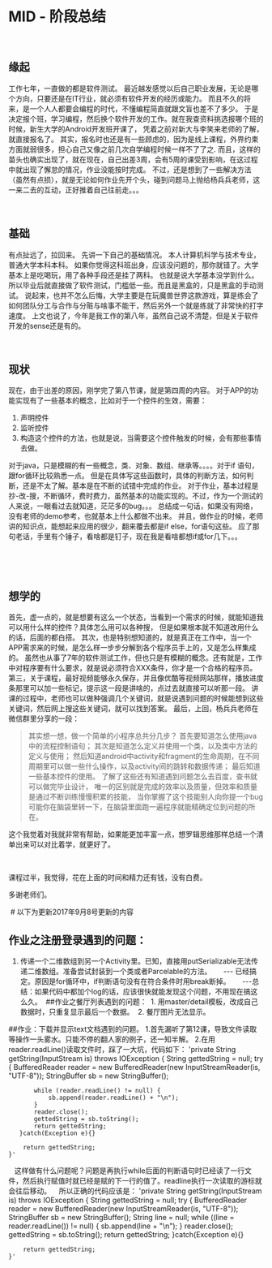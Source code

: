 #                                         MID - 阶段总结 

 

## 缘起

工作七年，一直做的都是软件测试。
最近越发感觉以后自己职业发展，无论是哪个方向，只要还是在IT行业，就必须有软件开发的经历或能力。
而且不久的将来，是一个人人都要会编程的时代，不懂编程简直就跟文盲也差不了多少。
于是决定报个班，学习编程，然后换个软件开发的工作。就在我查资料挑选报哪个班的时候，新生大学的Android开发班开课了，
凭着之前对新大与李笑来老师的了解，就直接报名了。
其实，报名时也还是有一些顾虑的，因为是线上课程，外界约束方面就弱很多，担心自己又像之前几次自学编程时候一样不了了之.
而且，这样的苗头也确实出现了，就在现在，自己出差3周，会有5周的课受到影响，在这过程中就出现了懈怠的情况，作业没能按时完成。
不过，还是想到了一些解决方法（虽然有点损），就是无论如何作业先开个头，碰到问题马上抛给杨兵兵老师，这一来二去的互动，正好推着自己往前走。。。

 

## 基础

有点扯远了，拉回来。
先讲一下自己的基础情况。
本人计算机科学与技术专业，普通大学本科本科。
如果你觉得这科班出身，应该没问题的，那你就错了。大学基本上是吃喝玩，用了各种手段还是挂了两科。
也就是说大学基本没学到什么。所以毕业后就直接做了软件测试，门槛低一些。而且是黑盒的，只是黑盒的手动测试。
说起来，也并不怎么后悔，大学主要是在玩魔兽世界这款游戏，算是练会了如何团队分工与合作与分赃与啥事不能干，然后另外一个就是练就了非常快的打字速度。
上文也说了，今年是我工作的第八年，虽然自己说不清楚，但是关于软件开发的sense还是有的。

 

## 现状

现在，由于出差的原因，刚学完了第八节课，就是第四周的内容。
对于APP的功能实现有了一些基本的概念，比如对于一个控件的生效，需要：
1. 声明控件
2. 监听控件
3. 构造这个控件的方法，也就是说，当需要这个控件触发的时候，会有那些事情去做。

对于java，只是模糊的有一些概念，类、对象、数组、继承等。。。。对于if 语句，跟for循环比较熟悉一点。
但是在具体写这些函数时，具体的判断方法，如何判断，还是不太了解。基本是在不断的试错中完成的作业。
对于作业，基本过程是抄-改-搜，不断循环，费时费力，虽然基本的功能实现的。不过，作为一个测试的人来说，一眼看过去就知道，茫茫多的bug。。。
总结成一句话，如果没有网络，没有老师的demo参考，也就基本上什么都做不出来。
并且，做作业的时候，老师讲的知识点，能想起来应用的很少，翻来覆去都是if else，for语句这些。
应了那句老话，手里有个锤子，看啥都是钉子，现在我是看啥都想if或for几下。。。

 

 

## 想学的

首先，虚一点的，就是想要有这么一个状态，当看到一个需求的时候，就能知道我可以用什么样的控件？具体怎么用可以各种搜，
但是如果根本就不知道改用什么的话，后面的都白搭。
其次，也是特别想知道的，就是真正在工作中，当一个APP需求来的时候，是怎么样一步步分解到各个程序员手上的，又是怎么样集成的。
虽然也从事了7年的软件测试工作，但也只是有模糊的概念。还有就是，工作中对程序要有什么要求，就是说必须符合XXX条件，你才是一个合格的程序员。
第三，关于课程，最好视频能够永久保存，并且像优酷等视频网站那样，播放进度条那里可以加一些标记，提示这一段是讲啥的，点过去就直接可以听那一段。
讲课的过程中，老师也可以做种强调几个关键词，就是说遇到问题的时候能想到这些关键词，然后网上搜这些关键词，就可以找到答案。
最后，上回，杨兵兵老师在微信群里分享的一段：

>其实想一想，做一个简单的小程序总共分几步？
>首先要知道怎么使用java中的流程控制语句；
>其次是知道怎么定义并使用一个类，以及类中方法的定义与使用；
>然后知道android中activity和fragment的生命周期，在不同周期里可以做一些什么操作，以及activity间的跳转和数据传递；
>最后知道一些基本控件的使用。
>了解了这些还有知道遇到问题怎么去百度，查书就可以做完毕业设计，
>唯一的区别就是完成的效率以及质量，但效率和质量是通过不断训练慢慢积累的技能，
>当你掌握了这个技能别人向你提一个bug可能你在脑袋里转一下，在脑袋里面跑一遍程序就能精确定位到问题的所在。

这个我觉着对我就非常有帮助，如果能更加丰富一点，想罗辑思维那样总结一个清单出来可以对比着学，就更好了。

 

课程过半，我觉得，花在上面的时间和精力还有钱，没有白费。

多谢老师们。

 # 以下为更新2017年9月8号更新的内容
 
 ## 作业之注册登录遇到的问题：
 1. 传递一个二维数组到另一个Activity里。已知，直接用putSerializable无法传递二维数组。准备尝试封装到一个类或者Parcelable的方法。
      --- 已经搞定。原因是for循环中，if判断语句没有在符合条件时用break断掉。
      ---总结：如果代码中都加个log的话，应该很快就能发现这个问题，不用现在搞这么久。
  ##作业之餐厅列表遇到的问题：
  1. 用master/detail模板，改成自己数据时，只重复显示最后一个数据。
  2. 餐厅图片无法显示。

##作业：下载并显示text文档遇到的问题。
1.首先漏听了第12课，导致文件读取等操作一头雾水。只能不停的翻人家的例子，还一知半解。
2.在用reader.readLine()读取文件时，踩了一大坑，代码如下：
'private String getString(InputStream is) throws IOException {
        String gettedString = null;
       try {
           BufferedReader reader = new BufferedReader(new InputStreamReader(is, "UTF-8"));
           StringBuffer sb = new StringBuffer();
           
           while (reader.readLine() != null) {
               sb.append(reader.readLine() + "\n");
           }
           reader.close();
           gettedString = sb.toString();
           return gettedString;
       }catch(Exception e){}

        return gettedString;
    }'
    这样做有什么问题呢？问题是再执行while后面的判断语句时已经读了一行文件，然后执行赋值时就已经是赋的下一行的值了。readline执行一次读取的游标就会往后移动。
    所以正确的代码应该是：
    'private String getString(InputStream is) throws IOException {
        String gettedString = null;
       try {
           BufferedReader reader = new BufferedReader(new InputStreamReader(is, "UTF-8"));
           StringBuffer sb = new StringBuffer();
           String line = null;
           while ((line = reader.readLine()) != null) {
               sb.append(line + "\n");
           }
           reader.close();
           gettedString = sb.toString();
           return gettedString;
       }catch(Exception e){}

        return gettedString;
    }'
 

 


